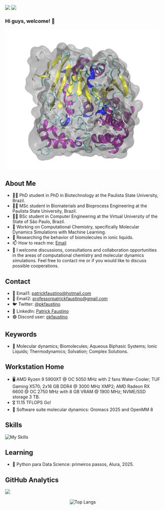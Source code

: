 ![](https://komarev.com/ghpvc/?username=patrickallanfaustino&color=brightgreen&style=for-the-badge&abbreviated=true)
![](https://img.shields.io/github/repo-size/patrickallanfaustino/patrickallanfaustino?style=for-the-badge)

### Hi guys, welcome! 👋

<div align="center">
  
<img src="md.gif" alt="protein">

</div>

## About Me
- 👨‍🎓 PhD student in PhD in Biotechnology at the Paulista State University, Brazil.
- 👨‍🎓 MSc student in Biomaterials and Bioprocess Engineering at the Paulista State University, Brazil.
- 👨‍🎓 BSc student in Computer Engineering at the Virtual University of the State of São Paulo, Brazil.
- 🔬 Working on Computational Chemistry, specifically Molecular Dynamics Simulations with Machine Learning.
- 💼 Researching the behavior of biomolecules in ionic liquids.
- 📫 How to reach me: [Email](mailto:patrick.faustino@unesp.br)
- 💬 I welcome discussions, consultations and collaboration opportunities in the areas of computational chemistry and molecular dynamics simulations. Feel free to contact me or if you would like to discuss possible cooperations.

## Contact

- 📧 Email1: [patrickfaustino@hotmail.com](patrickfaustino@hotmail.com)
- 📧 Email2: [professorpatrickfaustino@gmail.com](professorpatrickfaustino@gmail.com)
- 🐦 Twitter: [@pkfaustino](https://x.com/pkfaustino)
- 💼 LinkedIn: [Patrick Faustino](https://linkedin.com/in/pckfaustino)
- 🟣​ Discord user: [pkfaustino](https://discord.com/channels/@me)

## Keywords

- 🔑 Molecular dynamics; Biomolecules; Aqueous Biphasic Systems; Ionic Liquids; Thermodynamics; Solvation; Complex Solutions.

## Workstation Home
- 🖥️ AMD Ryzen 9 5900XT @ OC 5050 MHz with 2 fans Water-Cooler; TUF Gaming X570; 2x16 GB DDR4 @ 3000 MHz XMP2; AMD Radeon RX 6600 @ OC 2750 MHz with 8 GB VRAM @ 1900 MHz; NVME/SSD storage 3 TB.
- 🎖️ 11.15 TFLOPS Go!
- 🧬 Software suite molecular dynamics: Gromacs 2025 and OpenMM 8

## Skills

![My Skills](https://go-skill-icons.vercel.app/api/icons?i=ableton,anaconda,android,apache,arduino,autocad,bash,bootstrap,chatgpt,claude,cmake,c,cs,cpp,css,cuda,deepseek,digitalocean,discord,dreamweaver,excel,gemini,gromacs,git,github,gitlab,googlecolab,html,jquery,julia,jupyter,latex,mariadb,markdown,matplotlib,mysql,notepadpp,numpy,octave,onedrive,openmm,pandas,perl,photoshop,php,powerpoint,powershell,python,pytorch,scikitlearn,scipy,seaborn,scratch,sqlite,steam,tensorflow,terminal,ubuntu,vim,visualstudio,vscode,wsl,word,windows&theme=light&perline=13)

## Learning
- 🐍 Python para Data Science: primeiros passos, Alura, 2025.

## GitHub Analytics

![](https://github-profile-trophy.vercel.app/?username=patrickallanfaustino&theme=light)

<div align="center">

![Top Langs](https://github-readme-stats.vercel.app/api/top-langs/?username=patrickallanfaustino&theme=light)

</div>
